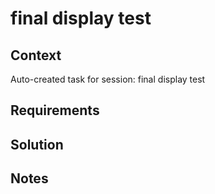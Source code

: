 # final display test

## Context

Auto-created task for session: final display test

## Requirements

## Solution

## Notes
